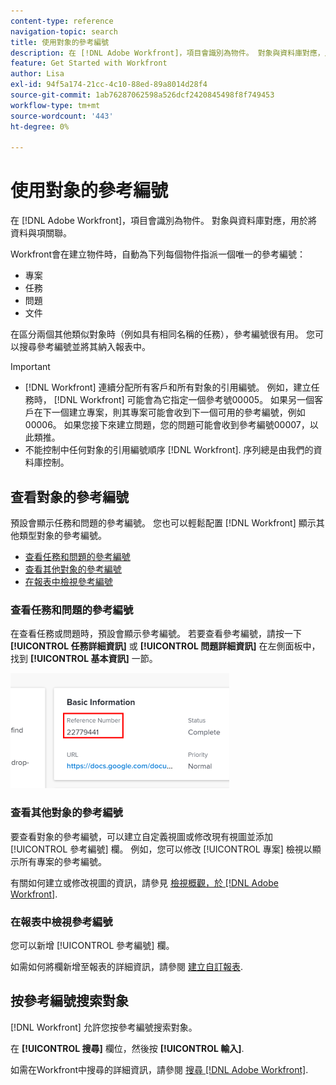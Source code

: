 ```yaml
---
content-type: reference
navigation-topic: search
title: 使用對象的參考編號
description: 在 [!DNL Adobe Workfront]，項目會識別為物件。 對象與資料庫對應，用於將資料與項關聯。 在區分兩個其他類似對象時（例如具有相同名稱的任務），參考編號很有用。 您可以搜尋參考編號並將其納入報表中。
feature: Get Started with Workfront
author: Lisa
exl-id: 94f5a174-21cc-4c10-88ed-89a8014d28f4
source-git-commit: 1ab76287062598a526dcf2420845498f8f749453
workflow-type: tm+mt
source-wordcount: '443'
ht-degree: 0%

---
```


# 使用對象的參考編號

在 [!DNL Adobe Workfront]，項目會識別為物件。 對象與資料庫對應，用於將資料與項關聯。

Workfront會在建立物件時，自動為下列每個物件指派一個唯一的參考編號：

* 專案
* 任務
* 問題
* 文件

在區分兩個其他類似對象時（例如具有相同名稱的任務），參考編號很有用。 您可以搜尋參考編號並將其納入報表中。

>[!IMPORTANT]
>
>* [!DNL Workfront] 連續分配所有客戶和所有對象的引用編號。 例如，建立任務時， [!DNL Workfront] 可能會為它指定一個參考號00005。 如果另一個客戶在下一個建立專案，則其專案可能會收到下一個可用的參考編號，例如00006。 如果您接下來建立問題，您的問題可能會收到參考編號00007，以此類推。
>* 不能控制中任何對象的引用編號順序 [!DNL Workfront]. 序列總是由我們的資料庫控制。
>




## 查看對象的參考編號

預設會顯示任務和問題的參考編號。 您也可以輕鬆配置 [!DNL Workfront] 顯示其他類型對象的參考編號。

* [查看任務和問題的參考編號](#view-reference-numbers-for-tasks-and-issues)
* [查看其他對象的參考編號](#view-reference-numbers-for-other-objects)
* [在報表中檢視參考編號](#view-reference-numbers-in-reports)

### 查看任務和問題的參考編號

在查看任務或問題時，預設會顯示參考編號。  若要查看參考編號，請按一下 **[!UICONTROL 任務詳細資訊]** 或 **[!UICONTROL 問題詳細資訊]** 在左側面板中，找到 **[!UICONTROL 基本資訊]** 一節。

![](assets/reference-number-nwe-350x184.png)

### 查看其他對象的參考編號

要查看對象的參考編號，可以建立自定義視圖或修改現有視圖並添加 [!UICONTROL 參考編號] 欄。 例如，您可以修改 [!UICONTROL 專案] 檢視以顯示所有專案的參考編號。

有關如何建立或修改視圖的資訊，請參見 [檢視概觀，於 [!DNL Adobe Workfront]](../../../reports-and-dashboards/reports/reporting-elements/views-overview.md).

### 在報表中檢視參考編號

您可以新增 [!UICONTROL 參考編號] 欄。

如需如何將欄新增至報表的詳細資訊，請參閱 [建立自訂報表](../../../reports-and-dashboards/reports/creating-and-managing-reports/create-custom-report.md).

## 按參考編號搜索對象

[!DNL Workfront] 允許您按參考編號搜索對象。

在 **[!UICONTROL 搜尋]** 欄位，然後按 **[!UICONTROL 輸入]**.

如需在Workfront中搜尋的詳細資訊，請參閱 [搜尋 [!DNL Adobe Workfront]](../../../workfront-basics/navigate-workfront/search/search-workfront.md).
